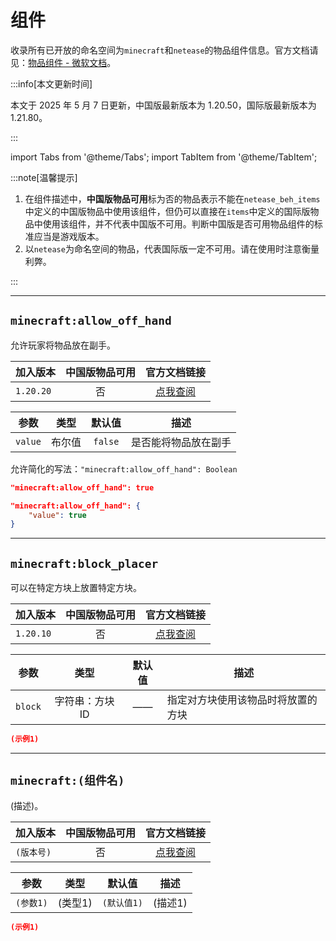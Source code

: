 # 组件

收录所有已开放的命名空间为`minecraft`和`netease`的物品组件信息。官方文档请见：[物品组件 - 微软文档](https://learn.microsoft.com/en-us/minecraft/creator/reference/content/itemreference/examples/itemcomponentlist?view=minecraft-bedrock-stable)。

:::info[本文更新时间]

本文于 2025 年 5 月 7 日更新，中国版最新版本为 1.20.50，国际版最新版本为 1.21.80。

:::

import Tabs from '@theme/Tabs';
import TabItem from '@theme/TabItem';

:::note[温馨提示]

1. 在组件描述中，**中国版物品可用**标为否的物品表示不能在`netease_beh_items`中定义的中国版物品中使用该组件，但仍可以直接在`items`中定义的国际版物品中使用该组件，并不代表中国版不可用。判断中国版是否可用物品组件的标准应当是游戏版本。
2. 以`netease`为命名空间的物品，代表国际版一定不可用。请在使用时注意衡量利弊。

:::

---

## `minecraft:allow_off_hand`

允许玩家将物品放在副手。

| 加入版本 | 中国版物品可用 | 官方文档链接 |
| --- | :---: | :---: |
| `1.20.20` | 否 | [点我查阅](https://learn.microsoft.com/en-us/minecraft/creator/reference/content/itemreference/examples/itemcomponents/minecraft_allow_off_hand?view=minecraft-bedrock-stable) |

<Tabs>

<TabItem value="parameters" label="参数" default>

| 参数 | 类型 | 默认值 | 描述 |
| :---: | :---: | :---: | --- |
| `value` | 布尔值 | `false` | 是否能将物品放在副手 |

允许简化的写法：`"minecraft:allow_off_hand": Boolean`

</TabItem>

<TabItem value="example" label="示例">

```json showLineNumbers
"minecraft:allow_off_hand": true
```

```json showLineNumbers
"minecraft:allow_off_hand": {
    "value": true
}
```

</TabItem>

</Tabs>

---

## `minecraft:block_placer`

可以在特定方块上放置特定方块。

| 加入版本 | 中国版物品可用 | 官方文档链接 |
| --- | :---: | :---: |
| `1.20.10` | 否 | [点我查阅](https://learn.microsoft.com/en-us/minecraft/creator/reference/content/itemreference/examples/itemcomponents/minecraft_block_placer?view=minecraft-bedrock-stable) |

<Tabs>

<TabItem value="parameters" label="参数" default>

| 参数 | 类型 | 默认值 | 描述 |
| :---: | :---: | :---: | --- |
| `block` | 字符串：方块 ID | —— | 指定对方块使用该物品时将放置的方块 |

</TabItem>

<TabItem value="example" label="示例">

```json showLineNumbers
(示例1)
```

</TabItem>

</Tabs>

---

## `minecraft:(组件名)`

(描述)。

| 加入版本 | 中国版物品可用 | 官方文档链接 |
| --- | :---: | :---: |
| `(版本号)` | 否 | [点我查阅](https://learn.microsoft.com/en-us/minecraft/creator/reference/content/itemreference/examples/itemcomponents/minecraft_(组件名)?view=minecraft-bedrock-stable) |

<Tabs>

<TabItem value="parameters" label="参数" default>

| 参数 | 类型 | 默认值 | 描述 |
| :---: | :---: | :---: | --- |
| `(参数1)` | (类型1) | `(默认值1)` | (描述1) |

</TabItem>

<TabItem value="example" label="示例">

```json showLineNumbers
(示例1)
```

</TabItem>

</Tabs>
